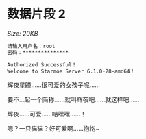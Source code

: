# 数据片段 2

*Size: 20KB*

~~~bash
请输入用户名：root
密码：***************

Authorized Successful！ 
Welcome to Starmoe Server 6.1.0-28-amd64！
~~~

辉夜星瞳……很可爱的女孩子呢……

要不…起一个简称……就叫辉夜吧……就这样吧……

辉夜……可爱……咕嘿嘿……！

嗯？一只猫猫？好可爱啊……抱抱~
